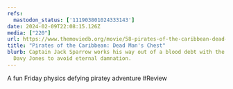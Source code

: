 ```yaml
---
refs:
  mastodon_status: ['111903801024333143']
date: 2024-02-09T22:08:15.126Z
media: ["220"]
url: https://www.themoviedb.org/movie/58-pirates-of-the-caribbean-dead-man-s-chest
title: "Pirates of the Caribbean: Dead Man's Chest"
blurb: Captain Jack Sparrow works his way out of a blood debt with the ghostly
  Davy Jones to avoid eternal damnation.
---
```


A fun Friday physics defying piratey adventure  #Review
